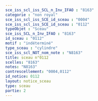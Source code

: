 ```yaml
---
sce_iss_scl_iss_SCL_n_Inv_IFAO : "8163"
categorie : "non royal"
sce_iss_scl_iss_SCE_id_sceau : "0004"
sce_iss_scl_iss_SCE_id_sceau : "0112"
typeObjet : "Sceau"
sce_iss_SCL_n_Inv_IFAO : "8163"
id_sceau : "0112"
motif : "indéterminé"
type_sceau : "cylindre"
sce_iss_scl_NOT_nom_note : "N8163"
title: sceau n°0112
scelles: "8163"
notes: "N8163"
contrescellement: "0004,0112"
id_notice: 0112
layout: notice_sceau
type: sceau
partie: 2
---
```

